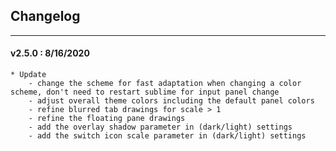 ## Changelog
***

#### v2.5.0 : 8/16/2020

	* Update
		- change the scheme for fast adaptation when changing a color scheme, don't need to restart sublime for input panel change
		- adjust overall theme colors including the default panel colors
		- refine blurred tab drawings for scale > 1
		- refine the floating pane drawings
		- add the overlay shadow parameter in (dark/light) settings
		- add the switch icon scale parameter in (dark/light) settings
